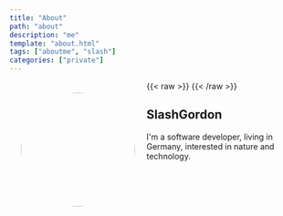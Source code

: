 ```yaml
---
title: "About"
path: "about"
description: "me"
template: "about.html"
tags: ["aboutme", "slash"]
categories: ["private"]
---
```


{{< raw >}}
<img src="/images/avatar.jpg" height="auto" width="200" style="float:left;padding:20px;border-radius:50%">
{{< /raw >}}

## SlashGordon

I'm a software developer, living in Germany, interested in nature and technology.

